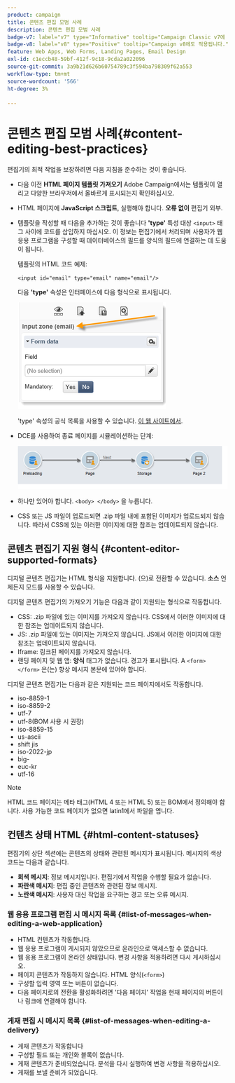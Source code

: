 ```yaml
---
product: campaign
title: 콘텐츠 편집 모범 사례
description: 콘텐츠 편집 모범 사례
badge-v7: label="v7" type="Informative" tooltip="Campaign Classic v7에 적용"
badge-v8: label="v8" type="Positive" tooltip="Campaign v8에도 적용됩니다."
feature: Web Apps, Web Forms, Landing Pages, Email Design
exl-id: c1eccb48-59bf-412f-9c18-9cda2a022096
source-git-commit: 3a9b21d626b60754789c3f594ba798309f62a553
workflow-type: tm+mt
source-wordcount: '566'
ht-degree: 3%

---
```


# 콘텐츠 편집 모범 사례{#content-editing-best-practices}



편집기의 최적 작업을 보장하려면 다음 지침을 준수하는 것이 좋습니다.

* 다음 이전 **HTML 페이지 템플릿 가져오기** Adobe Campaign에서는 템플릿이 열리고 다양한 브라우저에서 올바르게 표시되는지 확인하십시오.
* HTML 페이지에 **JavaScript 스크립트**, 실행해야 합니다. **오류 없이** 편집기 외부.
* 템플릿을 작성할 때 다음을 추가하는 것이 좋습니다 **&#39;type&#39;** 특성 대상 `<input>` 태그 사이에 코드를 삽입하지 마십시오. 이 정보는 편집기에서 처리되며 사용자가 웹 응용 프로그램을 구성할 때 데이터베이스의 필드를 양식의 필드에 연결하는 데 도움이 됩니다.

  템플릿의 HTML 코드 예제:

  ```
  <input id="email" type="email" name="email"/>
  ```

  다음 **&#39;type&#39;** 속성은 인터페이스에 다음 형식으로 표시됩니다.

  ![](assets/dce_sidebar_inputtypechanges.png)

  &#39;type&#39; 속성의 공식 목록을 사용할 수 있습니다. [이 웹 사이트에서](https://www.w3schools.com/tags/att_input_type.asp).

* DCE를 사용하여 종료 페이지를 시뮬레이션하는 단계:

  ![](assets/dce_enchainement.png)

* 하나만 있어야 합니다. `<body> </body>` 을 누릅니다.
* CSS 또는 JS 파일이 업로드되면 .zip 파일 내에 포함된 이미지가 업로드되지 않습니다. 따라서 CSS에 있는 이러한 이미지에 대한 참조는 업데이트되지 않습니다.

## 콘텐츠 편집기 지원 형식 {#content-editor-supported-formats}

디지털 콘텐츠 편집기는 HTML 형식을 지원합니다. (으)로 전환할 수 있습니다. **소스** 언제든지 모드를 사용할 수 있습니다.

디지털 콘텐츠 편집기의 가져오기 기능은 다음과 같이 지원되는 형식으로 작동합니다.

* CSS: .zip 파일에 있는 이미지를 가져오지 않습니다. CSS에서 이러한 이미지에 대한 참조는 업데이트되지 않습니다.
* JS: .zip 파일에 있는 이미지는 가져오지 않습니다. JS에서 이러한 이미지에 대한 참조는 업데이트되지 않습니다.
* Iframe: 링크된 페이지를 가져오지 않습니다.
* 랜딩 페이지 및 웹 앱: **양식** 태그가 없습니다. 경고가 표시됩니다. A `<form> </form>` 은(는) 항상 메시지 본문에 있어야 합니다.

디지털 콘텐츠 편집기는 다음과 같은 지원되는 코드 페이지에서도 작동합니다.

* iso-8859-1
* iso-8859-2
* utf-7
* utf-8(BOM 사용 시 권장)
* iso-8859-15
* us-ascii
* shift jis
* iso-2022-jp
* big-
* euc-kr
* utf-16

>[!NOTE]
>
>HTML 코드 페이지는 메타 태그(HTML 4 또는 HTML 5) 또는 BOM에서 정의해야 합니다. 사용 가능한 코드 페이지가 없으면 latin1에서 파일을 엽니다.

## 컨텐츠 상태 HTML {#html-content-statuses}

편집기의 상단 섹션에는 콘텐츠의 상태와 관련된 메시지가 표시됩니다. 메시지의 색상 코드는 다음과 같습니다.

* **회색 메시지**: 정보 메시지입니다. 편집기에서 작업을 수행할 필요가 없습니다.
* **파란색 메시지**: 편집 중인 콘텐츠와 관련된 정보 메시지.
* **노란색 메시지**: 사용자 대신 작업을 요구하는 경고 또는 오류 메시지.

### 웹 응용 프로그램 편집 시 메시지 목록 {#list-of-messages-when-editing-a-web-application}

* HTML 컨텐츠가 작동합니다.
* 웹 응용 프로그램이 게시되지 않았으므로 온라인으로 액세스할 수 없습니다.
* 웹 응용 프로그램이 온라인 상태입니다. 변경 사항을 적용하려면 다시 게시하십시오.
* 페이지 콘텐츠가 작동하지 않습니다. HTML 양식(`<form>`)
* 구성할 입력 영역 또는 버튼이 없습니다.
* 다음 페이지로의 전환을 활성화하려면 &#39;다음 페이지&#39; 작업을 현재 페이지의 버튼이나 링크에 연결해야 합니다.

### 게재 편집 시 메시지 목록 {#list-of-messages-when-editing-a-delivery}

* 게재 콘텐츠가 작동합니다
* 구성할 필드 또는 개인화 블록이 없습니다.
* 게재 콘텐츠가 준비되었습니다. 분석을 다시 실행하여 변경 사항을 적용하십시오.
* 게재를 보낼 준비가 되었습니다.
